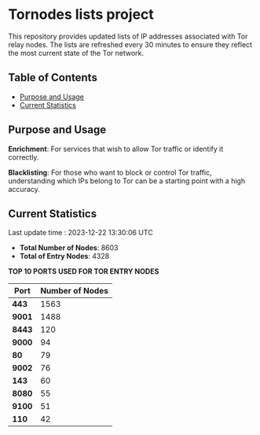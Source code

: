 # Tornodes lists project

This repository provides updated lists of IP addresses associated with Tor relay nodes. The lists are refreshed every 30 minutes to ensure they reflect the most current state of the Tor network.

## Table of Contents

- [Purpose and Usage](#purpose-and-usage)
- [Current Statistics](#current-statistics)


## Purpose and Usage

**Enrichment**: For services that wish to allow Tor traffic or identify it correctly.

**Blacklisting**: For those who want to block or control Tor traffic, understanding which IPs belong to Tor can be a starting point with a high accuracy.

## Current Statistics

Last update time : 2023-12-22 13:30:06 UTC

- **Total Number of Nodes**: 8603
- **Total of Entry Nodes**: 4328

**TOP 10 PORTS USED FOR TOR ENTRY NODES**

| **Port** | **Number of Nodes** |
|------|-----------------|
| **443**   | 1563  |
| **9001**   | 1488  |
| **8443**   | 120  |
| **9000**   | 94  |
| **80**   | 79  |
| **9002**   | 76  |
| **143**   | 60  |
| **8080**   | 55  |
| **9100**   | 51  |
| **110**   | 42  |


